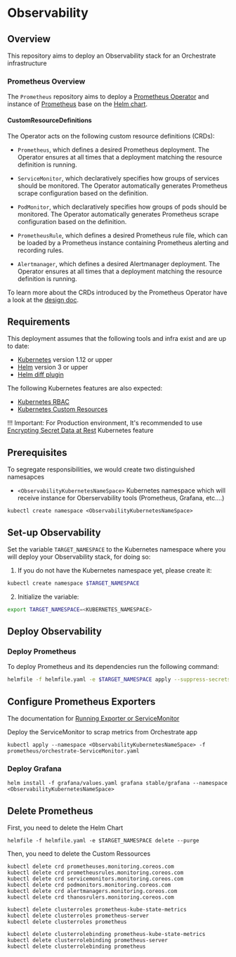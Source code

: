 # Observability

## Overview

This repository aims to deploy an Observability stack for an Orchestrate infrastructure

### Prometheus Overview

The `Prometheus` repository aims to deploy a [Prometheus Operator](https://github.com/coreos/prometheus-operator) and instance of [Prometheus](https://prometheus.io/) base on the [Helm chart](https://github.com/helm/charts/tree/master/stable/prometheus-operator).

#### CustomResourceDefinitions
The Operator acts on the following custom resource definitions (CRDs):

* `Prometheus`, which defines a desired Prometheus deployment. The Operator ensures at all times that a deployment matching the resource definition is running.

* `ServiceMonitor`, which declaratively specifies how groups of services should be monitored. The Operator automatically generates Prometheus scrape configuration based on the definition.

* `PodMonitor`, which declaratively specifies how groups of pods should be monitored. The Operator automatically generates Prometheus scrape configuration based on the definition.

* `PrometheusRule`, which defines a desired Prometheus rule file, which can be loaded by a Prometheus instance containing Prometheus alerting and recording rules.

* `Alertmanager`, which defines a desired Alertmanager deployment. The Operator ensures at all times that a deployment matching the resource definition is running.

To learn more about the CRDs introduced by the Prometheus Operator have a look at the [design doc](https://github.com/coreos/prometheus-operator/blob/master/Documentation/design.md).

## Requirements

This deployment assumes that the following tools and infra exist and are up to date:

- [Kubernetes](https://kubernetes.io/) version 1.12 or upper
- [Helm](https://helm.sh/) version 3 or upper
- [Helm diff plugin](https://github.com/databus23/helm-diff)

The following Kubernetes features are also expected:

- [Kubernetes RBAC](https://kubernetes.io/docs/reference/access-authn-authz/rbac/)
- [Kubernetes Custom Resources](https://kubernetes.io/docs/concepts/extend-kubernetes/api-extension/custom-resources/)

!!! Important: 
  For Production environment, It's recommended to use [Encrypting Secret Data at Rest](https://kubernetes.io/docs/tasks/administer-cluster/encrypt-data/) Kubernetes feature


## Prerequisites

To segregate responsibilities, we would create two distinguished namesapces 
- `<ObservabilityKubernetesNameSpace>` Kubernetes namespace which will receive instance for Oberservability tools (Prometheus, Grafana, etc....)

```shell
kubectl create namespace <ObservabilityKubernetesNameSpace>
```

## Set-up Observability

Set the variable  `TARGET_NAMESPACE` to the Kubernetes namespace where you will deploy your Observability stack, for doing so:

1. If you do not have the Kubernetes namespace yet, please create it:

```bash
kubectl create namespace $TARGET_NAMESPACE
```

2. Initialize the variable:

```bash
export TARGET_NAMESPACE=<KUBERNETES_NAMESPACE>
```

## Deploy Observability

### Deploy Prometheus

To deploy Prometheus and its dependencies run the following command:

```bash
helmfile -f helmfile.yaml -e $TARGET_NAMESPACE apply --suppress-secrets
```

## Configure Prometheus Exporters

The documentation for [Running Exporter or ServiceMonitor](https://github.com/coreos/prometheus-operator/blob/master/Documentation/user-guides/running-exporters.md)

Deploy the ServiceMonitor to scrap metrics from Orchestrate app 

```shell
kubectl apply --namespace <ObservabilityKubernetesNameSpace> -f prometheus/orchestrate-ServiceMonitor.yaml
```

### Deploy Grafana

```shell
helm install -f grafana/values.yaml grafana stable/grafana --namespace <ObservabilityKubernetesNameSpace>
```

## Delete Prometheus
First, you need to delete the Helm Chart

```shell
helmfile -f helmfile.yaml -e $TARGET_NAMESPACE delete --purge
```

Then, you need to delete the Custom Ressources

```shell
kubectl delete crd prometheuses.monitoring.coreos.com
kubectl delete crd prometheusrules.monitoring.coreos.com
kubectl delete crd servicemonitors.monitoring.coreos.com
kubectl delete crd podmonitors.monitoring.coreos.com
kubectl delete crd alertmanagers.monitoring.coreos.com
kubectl delete crd thanosrulers.monitoring.coreos.com

kubectl delete clusterroles prometheus-kube-state-metrics
kubectl delete clusterroles prometheus-server
kubectl delete clusterroles prometheus

kubectl delete clusterrolebinding prometheus-kube-state-metrics
kubectl delete clusterrolebinding prometheus-server
kubectl delete clusterrolebinding prometheus
```